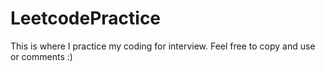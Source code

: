 # LeetcodePractice
This is where I practice my coding for interview. Feel free to copy and use or comments :)
